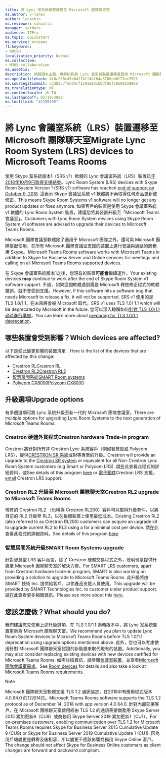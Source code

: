 ```yaml
---
title: 將 Lync 室系統裝置遷移至 Microsoft 團隊聊天室
ms.author: v-lanac
author: lanachin
ms.reviewer: sohailta
manager: serdars
audience: ITPro
ms.topic: quickstart
ms.service: msteams
f1.keywords:
- NOCSH
localization_priority: Normal
ms.collection:
- M365-collaboration
ms.assetid: ''
description: 請閱讀本主題，瞭解如何將 Lync 室系統裝置遷移至使用 Microsoft 團隊聊天室軟體。
ms.openlocfilehash: 4f0c255c40c64274ff4b104a8706eb8f73ee792f
ms.sourcegitcommit: 33db8c7febd4cf1591e8dcbbdfd6fc8e8925896e
ms.translationtype: MT
ms.contentlocale: zh-TW
ms.lasthandoff: 02/19/2020
ms.locfileid: "42155105"
---
```

# <a name="migrate-lync-room-system-lrs-devices-to-microsoft-teams-rooms"></a><span data-ttu-id="8e345-103">將 Lync 會議室系統（LRS）裝置遷移至 Microsoft 團隊聊天室</span><span class="sxs-lookup"><span data-stu-id="8e345-103">Migrate Lync Room System (LRS) devices to Microsoft Teams Rooms</span></span>

<span data-ttu-id="8e345-104">使用 Skype 室系統版本1（SRS v1）軟體的 Lync 會議室系統（LRS）裝置已[于2018年10月9日取得支援結束](https://support.microsoft.com/help/4043450/products-reaching-end-of-support-for-2018)。</span><span class="sxs-lookup"><span data-stu-id="8e345-104">Lync Room System (LRS) devices with Skype Room System Version 1 (SRS v1) software has reached [end of support on October 9, 2018](https://support.microsoft.com/help/4043450/products-reaching-end-of-support-for-2018).</span></span> <span data-ttu-id="8e345-105">這表示 Skype 會議室系統 v1 軟體將不再取得任何產品更新或修正。</span><span class="sxs-lookup"><span data-stu-id="8e345-105">This means Skype Room Systems v1 software will no longer get any product updates or fixes anymore.</span></span> <span data-ttu-id="8e345-106">如果客戶的裝置是使用 Skype 會議室系統 v1 軟體的 Lync Room System 裝置，建議您將其裝置升級至「Microsoft Teams 會議室」。</span><span class="sxs-lookup"><span data-stu-id="8e345-106">Customers with Lync Room System devices using Skype Room System v1 software are advised to upgrade their devices to Microsoft Teams Rooms.</span></span>

<span data-ttu-id="8e345-107">Microsoft 團隊會議室軟體除了適用于 Microsoft 團隊之外，還可與 Microsoft 團隊搭配使用，在所有 Microsoft 團隊會議室支援的裝置上進行會議與通話的商務用 Skype。</span><span class="sxs-lookup"><span data-stu-id="8e345-107">Microsoft Teams Rooms software works with Microsoft Teams in addition to Skype for Business Server and Online services for meetings and calling on all Microsoft Teams Rooms supported devices.</span></span>

<span data-ttu-id="8e345-108">在 Skype 會議室系統版本1之後，您現有的裝置**可能會**繼續運作。</span><span class="sxs-lookup"><span data-stu-id="8e345-108">Your existing devices **may** continue to work after the end of Skype Room System v1 software support.</span></span> <span data-ttu-id="8e345-109">不過，如果這個軟體遇到需要 Microsoft 釋放修正程式的軟體錯誤，就不會受到支援。</span><span class="sxs-lookup"><span data-stu-id="8e345-109">However, if this software hits a software bug that needs Microsoft to release a fix, it will not be supported.</span></span> <span data-ttu-id="8e345-110">SRS v1 使用的是 TLS 1.0/1.1，在未來將會被 Microsoft 取代。</span><span class="sxs-lookup"><span data-stu-id="8e345-110">SRS v1 uses TLS 1.0/ 1.1 which will be deprecated by Microsoft in the future.</span></span> <span data-ttu-id="8e345-111">您可以深入瞭解如何[針對 TLS 1.0/1.1 過時進行準備](https://techcommunity.microsoft.com/t5/Skype-for-Business-Blog/Preparing-for-TLS-1-0-1-1-Deprecation-O365-Skype-for-Business/bc-p/223608)。</span><span class="sxs-lookup"><span data-stu-id="8e345-111">You can learn more about [preparing for TLS 1.0/1.1 deprecation](https://techcommunity.microsoft.com/t5/Skype-for-Business-Blog/Preparing-for-TLS-1-0-1-1-Deprecation-O365-Skype-for-Business/bc-p/223608).</span></span> 

## <a name="which-devices-are-affected"></a><span data-ttu-id="8e345-112">哪些裝置會受到影響？</span><span class="sxs-lookup"><span data-stu-id="8e345-112">Which devices are affected?</span></span>

<span data-ttu-id="8e345-113">以下是受此變更影響的裝置清單：</span><span class="sxs-lookup"><span data-stu-id="8e345-113">Here is the list of the devices that are affected by this change:</span></span>

- <span data-ttu-id="8e345-114">Crestron RL</span><span class="sxs-lookup"><span data-stu-id="8e345-114">Crestron RL</span></span>
- [<span data-ttu-id="8e345-115">Crestron RL2</span><span class="sxs-lookup"><span data-stu-id="8e345-115">Crestron RL2</span></span>](https://www.crestron.com/Products/Featured-Solutions/Crestron-RL-2)
- [<span data-ttu-id="8e345-116">智慧房間系統</span><span class="sxs-lookup"><span data-stu-id="8e345-116">SMART Room systems</span></span>](https://support.smarttech.com/en/hardware/room-systems-skype)
- [<span data-ttu-id="8e345-117">Polycom CX8000</span><span class="sxs-lookup"><span data-stu-id="8e345-117">Polycom CX8000</span></span>](https://www.polycom.com/products-services/products-for-microsoft/skype-for-business/cx8000.html)

## <a name="upgrade-options"></a><span data-ttu-id="8e345-118">升級選項</span><span class="sxs-lookup"><span data-stu-id="8e345-118">Upgrade options</span></span>

<span data-ttu-id="8e345-119">有多個選項可將 Lync 系統升級至新一代的 Microsoft 團隊會議室。</span><span class="sxs-lookup"><span data-stu-id="8e345-119">There are multiple options for upgrading Lync Room Systems to the next generation of Microsoft Teams Rooms.</span></span>

### <a name="crestron-hardware-trade-in-program"></a><span data-ttu-id="8e345-120">Crestron 硬體外貿程式</span><span class="sxs-lookup"><span data-stu-id="8e345-120">Crestron hardware Trade-in program</span></span>

<span data-ttu-id="8e345-121">Crestron 將針對所有非 Crestron Lync 系統客戶（例如智慧型或 Polycom LRS），提供[CRESTRON SR 系統](https://www.crestron.com/products/featured-solutions/crestron-sr)或對等專案的升級。</span><span class="sxs-lookup"><span data-stu-id="8e345-121">Crestron will provide an upgrade to the [Crestron SR system](https://www.crestron.com/products/featured-solutions/crestron-sr) or equivalent for all Non-Crestron Lync Room System customers (e.g Smart or Polycom LRS).</span></span> <span data-ttu-id="8e345-122">請[在](https://support.crestron.com/app/answers/answer_view/a_id/1000220)此查看此程式的詳細資料，或</span><span class="sxs-lookup"><span data-stu-id="8e345-122">See details of this program [here](https://support.crestron.com/app/answers/answer_view/a_id/1000220) or</span></span> <!-- For details, --><span data-ttu-id="8e345-123">[電子郵件](mailto:lrsupgrade@crestron.com)Crestron LRS 支援。</span><span class="sxs-lookup"><span data-stu-id="8e345-123">[email](mailto:lrsupgrade@crestron.com) Crestron LRS support.</span></span>  

### <a name="crestron-rl2-upgrade-to-microsoft-teams-rooms"></a><span data-ttu-id="8e345-124">Crestron RL2 升級至 Microsoft 團隊聊天室</span><span class="sxs-lookup"><span data-stu-id="8e345-124">Crestron RL2 upgrade to Microsoft Teams Rooms</span></span>

<span data-ttu-id="8e345-125">現有的 Crestron RL2 （也稱為 Crestron RL200）客戶可以取得升級套件，以將目前的 RL2 升級至 RL3，以在每個裝置上使用最低成本。</span><span class="sxs-lookup"><span data-stu-id="8e345-125">Existing Crestron RL2 (also referred to as Crestron RL200) customers can acquire an upgrade kit to upgrade current RL2 to RL3 using a for a minimal cost per device.</span></span> <span data-ttu-id="8e345-126">請[在](https://crestron.com/Products/Workspace-Solutions/Unified-Communications/Crestron-RL-2/CCS-UC-250-KIT)此查看此程式的詳細資料。</span><span class="sxs-lookup"><span data-stu-id="8e345-126">See details of this program [here](https://crestron.com/Products/Workspace-Solutions/Unified-Communications/Crestron-RL-2/CCS-UC-250-KIT).</span></span>

### <a name="smart-room-systems-upgrade"></a><span data-ttu-id="8e345-127">智慧房間系統升級</span><span class="sxs-lookup"><span data-stu-id="8e345-127">SMART Room Systems upgrade</span></span>

<span data-ttu-id="8e345-128">針對智慧型 LRS 客戶而言，除了 Crestron 硬體交易程式之外，聰明也是提供升級至 Microsoft 團隊聊天室的解決方案。</span><span class="sxs-lookup"><span data-stu-id="8e345-128">For SMART LRS customers, apart from Crestron hardware trade-in program, SMART is also working on providing a solution to upgrade to Microsoft Teams Rooms.</span></span> <span data-ttu-id="8e345-129">此升級將由 SMART 技術 Inc. 提供給客戶，以供產品支援人員使用。</span><span class="sxs-lookup"><span data-stu-id="8e345-129">This upgrade will be provided by SMART Technologies Inc. to customer under product support.</span></span> <span data-ttu-id="8e345-130">請[在](https://support.smarttech.com/docs/hardware/room-systems-skype/srs-skype-v2/en/about/default.cshtml)此查看更多相關資訊。</span><span class="sxs-lookup"><span data-stu-id="8e345-130">Please see more about this [here](https://support.smarttech.com/docs/hardware/room-systems-skype/srs-skype-v2/en/about/default.cshtml).</span></span>


## <a name="what-should-you-do"></a><span data-ttu-id="8e345-131">您該怎麼做？</span><span class="sxs-lookup"><span data-stu-id="8e345-131">What should you do?</span></span>

<span data-ttu-id="8e345-132">我們建議您先使用上述升級選項，在 TLS 1.0/1.1 過時版本中，將 Lync 室系統裝置更新為 Microsoft 團隊聊天室。</span><span class="sxs-lookup"><span data-stu-id="8e345-132">We recommend you plan to update Lync Room System devices to Microsoft Teams Rooms before TLS 1.0/1.1 deprecation using upgrade options mentioned above.</span></span> <span data-ttu-id="8e345-133">此外，您也可以考慮使用針對 Microsoft 團隊聊天室認證的新裝置來取代現有的裝置。</span><span class="sxs-lookup"><span data-stu-id="8e345-133">Additionally, you may also consider replacing existing devices with new devices certified for Microsoft Teams Rooms.</span></span> <span data-ttu-id="8e345-134">如需詳細資訊，請參閱[會議室裝置](https://aka.ms/roomdevices)，並查看[Microsoft 團隊會議室需求](https://docs.microsoft.com/skypeforbusiness/plan-your-deployment/clients-and-devices/requirements)。</span><span class="sxs-lookup"><span data-stu-id="8e345-134">See [Room devices](https://aka.ms/roomdevices) for details and also take a look at [Microsoft Teams Rooms requirements](https://docs.microsoft.com/skypeforbusiness/plan-your-deployment/clients-and-devices/requirements).</span></span>  


> [!NOTE]
> <span data-ttu-id="8e345-135">Microsoft 團隊聊天室軟體支援 TLS 1.2 通訊協定，在2018中有應用程式版本4.0.64.0 的12月14日。</span><span class="sxs-lookup"><span data-stu-id="8e345-135">Microsoft Teams Rooms software supports the TLS 1.2 protocol as of December 14, 2018 with app version 4.0.64.0.</span></span> <span data-ttu-id="8e345-136">針對內部部署客戶，在 Microsoft 團隊聊天室啟用經由 TLS 1.2 的通訊需要商務用 Skype Server 2015 累加更新9（CU9）或商務用 Skype Server 2019 累加更新1（CU1）。</span><span class="sxs-lookup"><span data-stu-id="8e345-136">For on-premises customers, enabling communication over TLS 1.2 for Microsoft Teams Rooms requires Skype for Business Server 2015 Cumulative Update 9 (CU9) or Skype for Business Server 2019 Cumulative Update 1 (CU1).</span></span> <span data-ttu-id="8e345-137">因為用戶端變更是轉寄及後相容，所以變更不應該影響商務用 Skype Online 客戶。</span><span class="sxs-lookup"><span data-stu-id="8e345-137">The change should not affect Skype for Business Online customers as client changes are forward and backward compliant.</span></span>
